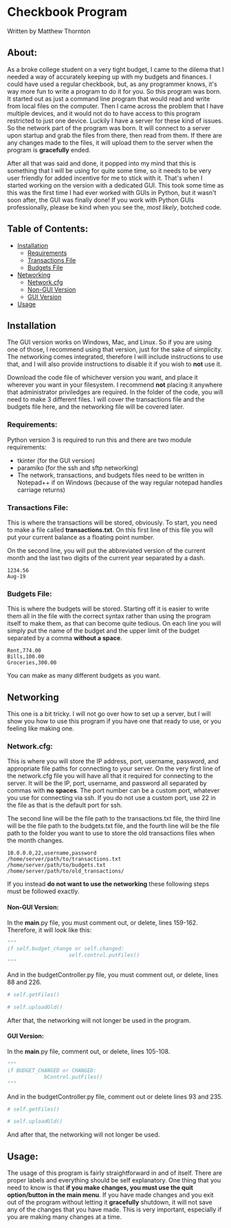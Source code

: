 # Checkbook Program
Written by Matthew Thornton

## About:
As a broke college student on a very tight budget, I came to the dilema that I needed a way of accurately keeping up with my budgets and finances. I could have used a regular checkbook, but, as any programmer knows, it's way more fun to write a program to do it for you. So this program was born. It started out as just a command line program that would read and write from local files on the computer. Then I came across the problem that I have multiple devices, and it would not do to have access to this program restricted to just one device. Luckily I have a server for these kind of issues. So the network part of the program was born. It will connect to a server upon startup and grab the files from there, then read from them. If there are any changes made to the files, it will upload them to the server when the program is **gracefully** ended. 

After all that was said and done, it popped into my mind that this is something that I will be using for quite some time, so it needs to be very user friendly for added incentive for me to stick with it. That's when I started working on the version with a dedicated GUI. This took some time as this was the first time I had ever worked with GUIs in Python, but it wasn't soon after, the GUI was finally done! If you work with Python GUIs professionally, please be kind when you see the, *most likely*, botched code.

## Table of Contents:
- [Installation](#installation)
  - [Requirements](#requirements)
  - [Transactions File](#transactions)
  - [Budgets File](#budgets)
- [Networking](#networking)
  - [Network.cfg](#networkFile)
  - [Non-GUI Version](#non-gui)
  - [GUI Version](#gui)
- [Usage](#usage)

## Installation
The GUI version works on Windows, Mac, and Linux. So if you are using one of those, I recommend using that version, just for the sake of simplicity. The networking comes integrated, therefore I will include instructions to use that, and I will also provide instructions to disable it if you wish to **not** use it.

Download the code file of whichever version you want, and place it wherever you want in your filesystem. I recommend **not** placing it anywhere that administrator priviledges are required. In the folder of the code, you will need to make 3 different files. I will cover the transactions file and the budgets file here, and the networking file will be covered later.

### Requirements:
Python version 3 is required to run this and there are two module requirements:

- tkinter (for the GUI version)
- paramiko (for the ssh and sftp networking)
- The network, transactions, and budgets files need to be written in Notepad++ if on Windows (because of the way regular notepad handles carriage returns)

### Transactions File:<a name="transactions"></a>
This is where the transactions will be stored, obviously. To start, you need to make a file called **transactions.txt**. On this first line of this file you will put your current balance as a floating point number. 

On the second line, you will put the abbreviated version of the current month and the last two digits of the current year separated by a dash.

```
1234.56
Aug-19
```

### Budgets File:<a name="budgets"></a>
This is where the budgets will be stored. Starting off it is easier to write them all in the file with the correct syntax rather than using the program itself to make them, as that can become quite tedious. On each line you will simply put the name of the budget and the upper limit of the budget separated by a comma **without a space**.

```
Rent,774.00
Bills,100.00
Groceries,300.00
```

You can make as many different budgets as you want.

## Networking

This one is a bit tricky. I will not go over how to set up a server, but I will show you how to use this program if you have one that ready to use, or you feeling like making one. 

### Network.cfg:<a name="networkFile"></a>
This is where you will store the IP address, port, username, password, and appropriate file paths for connecting to your server. On the very first line of the network.cfg file you will have all that it required for connecting to the server. It will be the IP, port, username, and password all separated by commas with **no spaces**. The port number can be a custom port, whatever you use for connecting via ssh. If you do not use a custom port, use 22 in the file as that is the default port for ssh.

The second line will be the file path to the transactions.txt file, the third line will be the file path to the budgets.txt file, and the fourth line will be the file path to the folder you want to use to store the old transactions files when the month changes.

```
10.0.0.0,22,username,password
/home/server/path/to/transactions.txt
/home/server/path/to/budgets.txt
/home/server/path/to/old_transactions/
```

If you instead **do not want to use the networking** these following steps must be followed exactly.

#### Non-GUI Version:<a name="non-gui"></a>
In the __main__.py file, you must comment out, or delete, lines 159-162. Therefore, it will look like this:

```python
"""
if self.budget_change or self.changed:
                    self.control.putFiles()
"""
```

And in the budgetController.py file, you must comment out, or delete, lines 88 and 226. 

```python
# self.getFiles()
```

```python
# self.uploadOld()
```

After that, the networking will not longer be used in the program.

#### GUI Version:<a name="gui"></a>
In the __main__.py file, comment out, or delete, lines 105-108. 

```python
"""
if BUDGET_CHANGED or CHANGED:
            bControl.putFiles()
"""
```

And in the budgetController.py file, comment out or delete lines 93 and 235.

```python
# self.getFiles()
```

```python
# self.uploadOld()
```

And after that, the networking will not longer be used.

## Usage:
The usage of this program is fairly straightforward in and of itself. There are proper labels and everything should be self explanatory. One thing that you need to know is that **if you make changes, you must use the quit option/button in the main menu**. If you have made changes and you exit out of the program without letting it **gracefully** shutdown, it will not save any of the changes that you have made. This is very important, especially if you are making many changes at a time.
